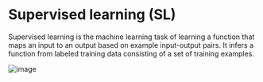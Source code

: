 # Supervised learning (SL)
Supervised learning is the machine learning task of learning a function that maps an input to an output based on example input-output pairs. 
It infers a function from labeled training data consisting of a set of training examples.

![image](https://user-images.githubusercontent.com/54228707/132133604-c9da53ad-d060-41a4-b982-49502a097c51.png)
